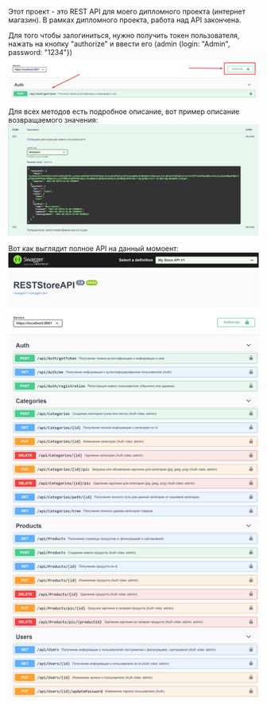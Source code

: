 Этот проект - это REST API для моего дипломного проекта (интернет магазин). В рамках дипломного проекта, работа над API закончена.

Для того чтобы залогиниться, нужно получить токен пользователя, нажать на кнопку "authorize" и ввести его 
(admin {login: "Admin", password: "1234"})
![alt text](readMeAssets/auth_help.png "Как логиниться")

Для всех методов есть подробное описание, вот пример описание возвращаемого значения:
![alt text](readMeAssets/description_example.png "Пример описания")

Вот как выглядит полное API на данный момоент:
![alt text](readMeAssets/full_api_view.png "Пример описания")